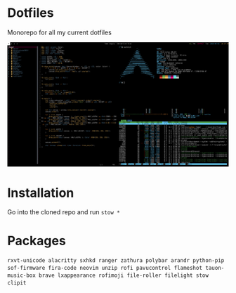 # Dotfiles
Monorepo for all my current dotfiles

![screenshot](dev.png)

# Installation
Go into the cloned repo and run `stow *`

# Packages
`rxvt-unicode alacritty sxhkd ranger zathura polybar arandr python-pip sof-firmware fira-code neovim unzip rofi pavucontrol flameshot tauon-music-box brave lxappearance rofimoji file-roller filelight stow clipit`
